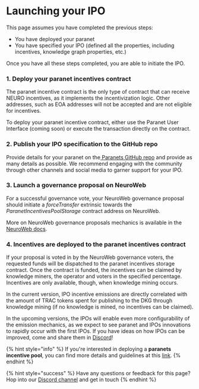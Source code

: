 # Launching your IPO

This page assumes you have completed the previous steps:

* You have deployed your paranet
* You have specified your IPO (defined all the properties, including incentives, knowledge graph properties, etc.)

Once you have all these steps completed, you are able to initiate the IPO.

### 1.  Deploy your paranet incentives contract

The paranet incentive contract is the only type of contract that can receive NEURO incentives, as it implements the incentivization logic. Other addresses, such as EOA addresses will not be accepted and are not eligible for incentives.&#x20;

To deploy your paranet incentive contract, either use the Paranet User Interface (coming soon) or execute the transaction directly on the contract.&#x20;

### 2. Publish your IPO specification to the GitHub repo

Provide details for your paranet on the[ Paranets GitHub repo](https://github.com/OriginTrail/dkg-paranets) and provide as many details as possible. We recommend engaging with the community through other channels and social media to garner support for your IPO.

### 3. Launch a governance proposal on NeuroWeb

For a successful governance vote, your NeuroWeb governance proposal should initiate a _forceTransfer_ extrinsic towards the _ParanetIncentivesPoolStorage_ contract address on NeuroWeb.

More on NeuroWeb governance proposals mechanics is available in the [NeuroWeb docs](https://docs.neuroweb.ai/on-chain-governance/submit-a-governance-proposal).

### 4. Incentives are deployed to the paranet incentives contract

If your proposal is voted in by the NeuroWeb governance voters, the requested funds will be dispatched to the paranet incentives storage contract. Once the contract is funded, the incentives can be claimed by knowledge miners, the operator and voters in the specified percentage. Incentives are only available, though, when knowledge mining occurs.

In the current version, IPO incentive emissions are directly correlated with the amount of TRAC tokens spent for publishing to the DKG through knowledge mining (if no knowledge is mined, no incentives can be claimed).

In the upcoming versions, the IPOs will enable even more configurability of the emission mechanics, as we expect to see paranet and IPOs innovations to rapidly occur with the first IPOs. If you have ideas on how IPOs can be improved, come and share them in [Discord](https://discord.com/invite/qRc4xHpFnN)!

{% hint style="info" %}
If you're interested in deploying a **paranets incentive pool**, you can find more details and guidelines at this [link](paranets-incentives-pool.md).
{% endhint %}

{% hint style="success" %}
Have any questions or feedback for this page? Hop into our [Discord channel](https://discord.com/invite/qRc4xHpFnN) and get in touch
{% endhint %}
